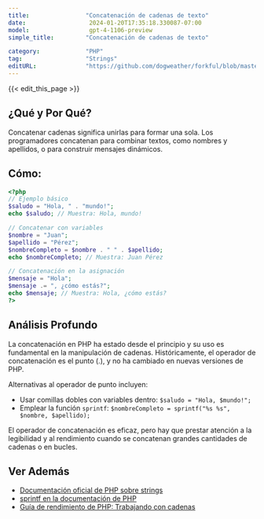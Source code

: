 ```yaml
---
title:                "Concatenación de cadenas de texto"
date:                  2024-01-20T17:35:18.330087-07:00
model:                 gpt-4-1106-preview
simple_title:         "Concatenación de cadenas de texto"

category:             "PHP"
tag:                  "Strings"
editURL:              "https://github.com/dogweather/forkful/blob/master/content/es/php/concatenating-strings.md"
---
```


{{< edit_this_page >}}

## ¿Qué y Por Qué?

Concatenar cadenas significa unirlas para formar una sola. Los programadores concatenan para combinar textos, como nombres y apellidos, o para construir mensajes dinámicos.

## Cómo:
```PHP
<?php
// Ejemplo básico
$saludo = "Hola, " . "mundo!";
echo $saludo; // Muestra: Hola, mundo!

// Concatenar con variables
$nombre = "Juan";
$apellido = "Pérez";
$nombreCompleto = $nombre . " " . $apellido;
echo $nombreCompleto; // Muestra: Juan Pérez

// Concatenación en la asignación
$mensaje = "Hola";
$mensaje .= ", ¿cómo estás?";
echo $mensaje; // Muestra: Hola, ¿cómo estás?
?>
```

## Análisis Profundo

La concatenación en PHP ha estado desde el principio y su uso es fundamental en la manipulación de cadenas. Históricamente, el operador de concatenación es el punto (.), y no ha cambiado en nuevas versiones de PHP. 

Alternativas al operador de punto incluyen:

- Usar comillas dobles con variables dentro: `$saludo = "Hola, $mundo!";`
- Emplear la función `sprintf`: `$nombreCompleto = sprintf("%s %s", $nombre, $apellido);`

El operador de concatenación es eficaz, pero hay que prestar atención a la legibilidad y al rendimiento cuando se concatenan grandes cantidades de cadenas o en bucles.

## Ver Además

- [Documentación oficial de PHP sobre strings](https://www.php.net/manual/es/language.types.string.php)
- [sprintf en la documentación de PHP](https://www.php.net/manual/es/function.sprintf.php)
- [Guía de rendimiento de PHP: Trabajando con cadenas](https://www.php.net/manual/es/language.types.string.php#language.types.string.details)
